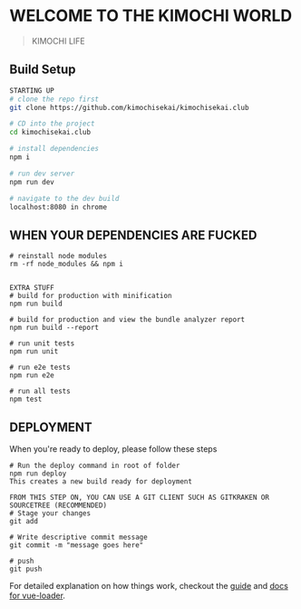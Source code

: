# WELCOME TO THE KIMOCHI WORLD

> KIMOCHI LIFE

## Build Setup

``` bash
STARTING UP
# clone the repo first
git clone https://github.com/kimochisekai/kimochisekai.club

# CD into the project
cd kimochisekai.club

# install dependencies
npm i

# run dev server
npm run dev

# navigate to the dev build
localhost:8080 in chrome

```

## WHEN YOUR DEPENDENCIES ARE FUCKED
```
# reinstall node modules
rm -rf node_modules && npm i

```

```

EXTRA STUFF
# build for production with minification
npm run build

# build for production and view the bundle analyzer report
npm run build --report

# run unit tests
npm run unit

# run e2e tests
npm run e2e

# run all tests
npm test
```

## DEPLOYMENT
When you're ready to deploy, please follow these steps
```
# Run the deploy command in root of folder
npm run deploy
This creates a new build ready for deployment

FROM THIS STEP ON, YOU CAN USE A GIT CLIENT SUCH AS GITKRAKEN OR SOURCETREE (RECOMMENDED)
# Stage your changes
git add

# Write descriptive commit message
git commit -m "message goes here"

# push
git push

```

For detailed explanation on how things work, checkout the [guide](http://vuejs-templates.github.io/webpack/) and [docs for vue-loader](http://vuejs.github.io/vue-loader).
